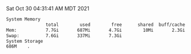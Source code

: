 Sat Oct 30 04:31:41 AM MDT 2021
```bash
System Memory
               total        used        free      shared  buff/cache   available
Mem:           7.7Gi       687Mi       4.7Gi        10Mi       2.3Gi       6.7Gi
Swap:          7.6Gi       337Mi       7.3Gi
System Storage
686M	.
```
